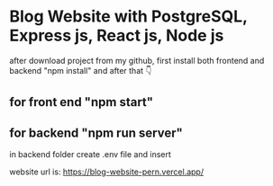 # Blog Website with PostgreSQL, Express js, React js, Node js

after download project from my github, first install both frontend and backend "npm install" and after that :point_down:

## for front end "npm start"

## for backend "npm run server"

in backend folder create .env file and insert 

website url is:   https://blog-website-pern.vercel.app/

